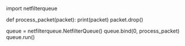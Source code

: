  import netfilterqueue

def process_packet(packet):
    print(packet)
    packet.drop()

queue = netfilterqueue.NetfilterQueue()
queue.bind(0, process_packet)
queue.run()
